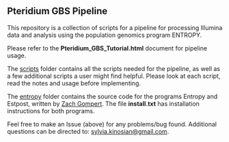 ## Pteridium GBS Pipeline

This repository is a collection of scripts for a pipeline for processing Illumina data and analysis using the population genomics program ENTROPY.

Please refer to the **Pteridium\_GBS\_Tutorial.html** document for pipeline usage. 

The [scripts](https://github.com/sylviakinosian/Pteridium_GBS_Pipeline/tree/master/scripts) folder contains all the scripts needed for the pipeline, as well as a few additional scripts a user might find helpful. Please look at each script, read the notes and usage before implementing.

The [entropy](https://github.com/sylviakinosian/Pteridium_GBS_Pipeline/tree/master/entropy) folder contains the source code for the programs Entropy and Estpost, written by [Zach Gompert](https://gompertlab.wordpress.com/). The file **install.txt** has installation instructions for both programs. 

Feel free to make an Issue (above) for any problems/bug found. Additional questions can be directed to: sylvia.kinosian@gmail.com.
